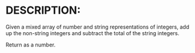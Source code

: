 # DESCRIPTION:

Given a mixed array of number and string representations of integers, add up the non-string integers and subtract the total of the string integers.

Return as a number.
